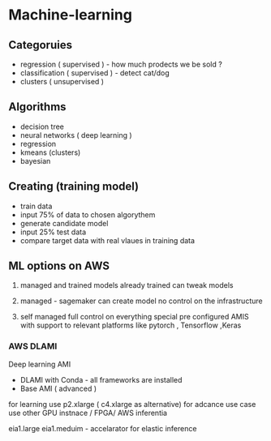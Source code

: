 # Machine-learning
## Categoruies
- regression ( supervised ) - how much prodects we be sold ?
- classification ( supervised ) - detect cat/dog
- clusters ( unsupervised ) 

## Algorithms 
- decision tree
- neural networks ( deep learning )
- regression
- kmeans (clusters)
- bayesian 

## Creating (training model) 
- train data 
- input 75% of data to chosen algorythem
- generate candidate model
- input 25% test data 
- compare target data with real vlaues in training data

## ML options on AWS 
1) managed and trained 
models already trained 
can tweak models


2) managed  - sagemaker 
can create model
no control on the infrastructure 

3) self managed 
full control on everything
special pre configured AMIS with support to relevant platforms like pytorch , Tensorflow ,Keras 

### AWS DLAMI
Deep learning AMI

- DLAMI with Conda - all frameworks are installed 
- Base AMI ( advanced )

for learning use p2.xlarge ( c4.xlarge as alternative) 
for adcance use case use other GPU instnace / FPGA/ AWS inferentia 

eia1.large eia1.meduim - accelarator for elastic inference
